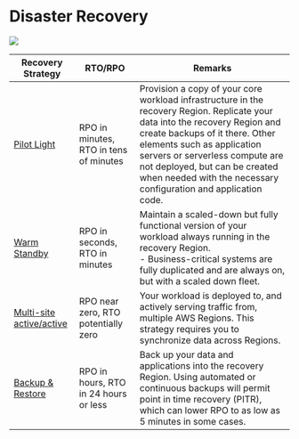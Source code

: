 # Disaster Recovery

![](https://docs.aws.amazon.com/images/wellarchitected/latest/reliability-pillar/images/disaster-recovery-strategies.png)

| Recovery Strategy                                                                                                                                  | RTO/RPO                                | Remarks                                                                                                                                                                                                                                                                                                                             |
|----------------------------------------------------------------------------------------------------------------------------------------------------|----------------------------------------|-------------------------------------------------------------------------------------------------------------------------------------------------------------------------------------------------------------------------------------------------------------------------------------------------------------------------------------|
| [Pilot Light](https://docs.aws.amazon.com/wellarchitected/latest/reliability-pillar/rel_planning_for_recovery_disaster_recovery.html)              | RPO in minutes, RTO in tens of minutes | Provision a copy of your core workload infrastructure in the recovery Region. Replicate your data into the recovery Region and create backups of it there. Other elements such as application servers or serverless compute are not deployed, but can be created when needed with the necessary configuration and application code. |
| [Warm Standby](https://docs.aws.amazon.com/wellarchitected/latest/reliability-pillar/rel_planning_for_recovery_disaster_recovery.html)             | RPO in seconds, RTO in minutes         | Maintain a scaled-down but fully functional version of your workload always running in the recovery Region. <br/>- Business-critical systems are fully duplicated and are always on, but with a scaled down fleet.                                                                                                                  |
| [Multi-site active/active](https://docs.aws.amazon.com/wellarchitected/latest/reliability-pillar/rel_planning_for_recovery_disaster_recovery.html) | RPO near zero, RTO potentially zero    | Your workload is deployed to, and actively serving traffic from, multiple AWS Regions. This strategy requires you to synchronize data across Regions.                                                                                                                                                                               |
| [Backup & Restore](https://docs.aws.amazon.com/wellarchitected/latest/reliability-pillar/rel_planning_for_recovery_disaster_recovery.html)         | RPO in hours, RTO in 24 hours or less  | Back up your data and applications into the recovery Region. Using automated or continuous backups will permit point in time recovery (PITR), which can lower RPO to as low as 5 minutes in some cases.                                                                                                                             |


